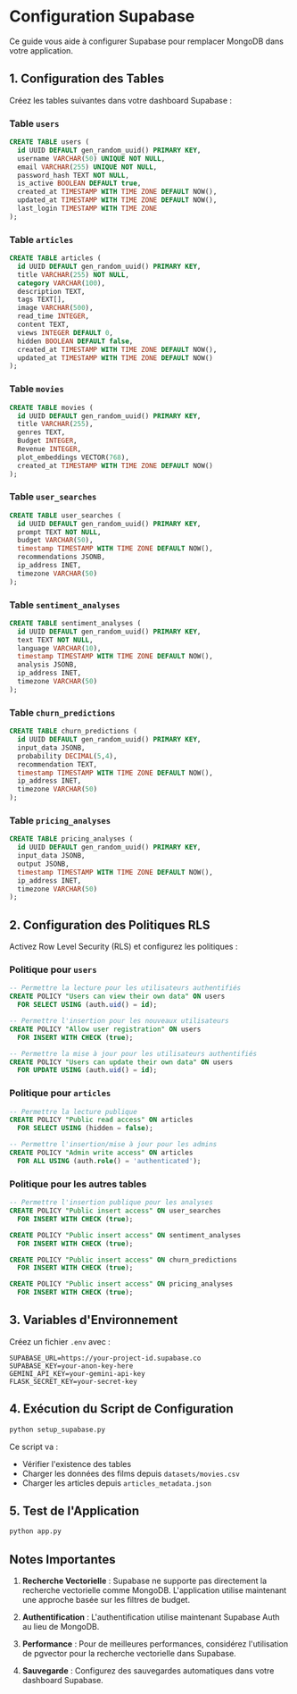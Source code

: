 # Configuration Supabase

Ce guide vous aide à configurer Supabase pour remplacer MongoDB dans votre application.

## 1. Configuration des Tables

Créez les tables suivantes dans votre dashboard Supabase :

### Table `users`
```sql
CREATE TABLE users (
  id UUID DEFAULT gen_random_uuid() PRIMARY KEY,
  username VARCHAR(50) UNIQUE NOT NULL,
  email VARCHAR(255) UNIQUE NOT NULL,
  password_hash TEXT NOT NULL,
  is_active BOOLEAN DEFAULT true,
  created_at TIMESTAMP WITH TIME ZONE DEFAULT NOW(),
  updated_at TIMESTAMP WITH TIME ZONE DEFAULT NOW(),
  last_login TIMESTAMP WITH TIME ZONE
);
```

### Table `articles`
```sql
CREATE TABLE articles (
  id UUID DEFAULT gen_random_uuid() PRIMARY KEY,
  title VARCHAR(255) NOT NULL,
  category VARCHAR(100),
  description TEXT,
  tags TEXT[],
  image VARCHAR(500),
  read_time INTEGER,
  content TEXT,
  views INTEGER DEFAULT 0,
  hidden BOOLEAN DEFAULT false,
  created_at TIMESTAMP WITH TIME ZONE DEFAULT NOW(),
  updated_at TIMESTAMP WITH TIME ZONE DEFAULT NOW()
);
```

### Table `movies`
```sql
CREATE TABLE movies (
  id UUID DEFAULT gen_random_uuid() PRIMARY KEY,
  title VARCHAR(255),
  genres TEXT,
  Budget INTEGER,
  Revenue INTEGER,
  plot_embeddings VECTOR(768),
  created_at TIMESTAMP WITH TIME ZONE DEFAULT NOW()
);
```

### Table `user_searches`
```sql
CREATE TABLE user_searches (
  id UUID DEFAULT gen_random_uuid() PRIMARY KEY,
  prompt TEXT NOT NULL,
  budget VARCHAR(50),
  timestamp TIMESTAMP WITH TIME ZONE DEFAULT NOW(),
  recommendations JSONB,
  ip_address INET,
  timezone VARCHAR(50)
);
```

### Table `sentiment_analyses`
```sql
CREATE TABLE sentiment_analyses (
  id UUID DEFAULT gen_random_uuid() PRIMARY KEY,
  text TEXT NOT NULL,
  language VARCHAR(10),
  timestamp TIMESTAMP WITH TIME ZONE DEFAULT NOW(),
  analysis JSONB,
  ip_address INET,
  timezone VARCHAR(50)
);
```

### Table `churn_predictions`
```sql
CREATE TABLE churn_predictions (
  id UUID DEFAULT gen_random_uuid() PRIMARY KEY,
  input_data JSONB,
  probability DECIMAL(5,4),
  recommendation TEXT,
  timestamp TIMESTAMP WITH TIME ZONE DEFAULT NOW(),
  ip_address INET,
  timezone VARCHAR(50)
);
```

### Table `pricing_analyses`
```sql
CREATE TABLE pricing_analyses (
  id UUID DEFAULT gen_random_uuid() PRIMARY KEY,
  input_data JSONB,
  output JSONB,
  timestamp TIMESTAMP WITH TIME ZONE DEFAULT NOW(),
  ip_address INET,
  timezone VARCHAR(50)
);
```

## 2. Configuration des Politiques RLS

Activez Row Level Security (RLS) et configurez les politiques :

### Politique pour `users`
```sql
-- Permettre la lecture pour les utilisateurs authentifiés
CREATE POLICY "Users can view their own data" ON users
  FOR SELECT USING (auth.uid() = id);

-- Permettre l'insertion pour les nouveaux utilisateurs
CREATE POLICY "Allow user registration" ON users
  FOR INSERT WITH CHECK (true);

-- Permettre la mise à jour pour les utilisateurs authentifiés
CREATE POLICY "Users can update their own data" ON users
  FOR UPDATE USING (auth.uid() = id);
```

### Politique pour `articles`
```sql
-- Permettre la lecture publique
CREATE POLICY "Public read access" ON articles
  FOR SELECT USING (hidden = false);

-- Permettre l'insertion/mise à jour pour les admins
CREATE POLICY "Admin write access" ON articles
  FOR ALL USING (auth.role() = 'authenticated');
```

### Politique pour les autres tables
```sql
-- Permettre l'insertion publique pour les analyses
CREATE POLICY "Public insert access" ON user_searches
  FOR INSERT WITH CHECK (true);

CREATE POLICY "Public insert access" ON sentiment_analyses
  FOR INSERT WITH CHECK (true);

CREATE POLICY "Public insert access" ON churn_predictions
  FOR INSERT WITH CHECK (true);

CREATE POLICY "Public insert access" ON pricing_analyses
  FOR INSERT WITH CHECK (true);
```

## 3. Variables d'Environnement

Créez un fichier `.env` avec :

```env
SUPABASE_URL=https://your-project-id.supabase.co
SUPABASE_KEY=your-anon-key-here
GEMINI_API_KEY=your-gemini-api-key
FLASK_SECRET_KEY=your-secret-key
```

## 4. Exécution du Script de Configuration

```bash
python setup_supabase.py
```

Ce script va :
- Vérifier l'existence des tables
- Charger les données des films depuis `datasets/movies.csv`
- Charger les articles depuis `articles_metadata.json`

## 5. Test de l'Application

```bash
python app.py
```

## Notes Importantes

1. **Recherche Vectorielle** : Supabase ne supporte pas directement la recherche vectorielle comme MongoDB. L'application utilise maintenant une approche basée sur les filtres de budget.

2. **Authentification** : L'authentification utilise maintenant Supabase Auth au lieu de MongoDB.

3. **Performance** : Pour de meilleures performances, considérez l'utilisation de pgvector pour la recherche vectorielle dans Supabase.

4. **Sauvegarde** : Configurez des sauvegardes automatiques dans votre dashboard Supabase.
